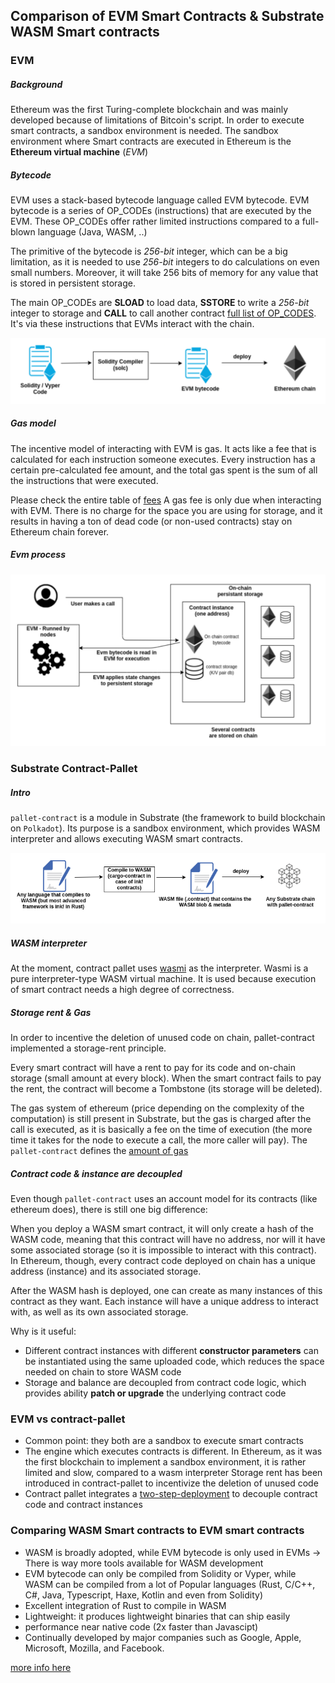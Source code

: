 ## Comparison of EVM Smart Contracts & Substrate WASM Smart contracts

### EVM

##### Background
Ethereum was the first Turing-complete blockchain and was mainly developed because of limitations of Bitcoin's script. In order to execute smart contracts, a sandbox environment is needed. The sandbox environment where Smart contracts are executed in Ethereum is the  **Ethereum virtual machine** (*EVM*)

##### Bytecode
EVM uses a stack-based bytecode language called EVM bytecode. EVM bytecode is a series of OP_CODEs (instructions) that are executed by the EVM. These OP_CODEs offer rather limited instructions compared to a full-blown language (Java, WASM, ..)

The primitive of the bytecode is *256-bit* integer, which can be a big limitation, as it is needed to use *256-bit* integers to do calculations on even small numbers. Moreover, it will take 256 bits of memory for any value that is stored in persistent storage.

The main OP_CODEs are **SLOAD** to load data, **SSTORE** to write a *256-bit* integer to storage and **CALL** to call another contract [full list of OP_CODES](https://github.com/crytic/evm-opcodes). It's via these instructions that EVMs interact with the chain.

![image info](pictures/eth-1.png)

##### Gas model
The incentive model of interacting with EVM is gas. It acts like a fee that is calculated for each instruction someone executes. Every instruction has a certain pre-calculated fee amount, and the total gas spent is the sum of all the instructions that were executed.

Please check the entire table of [fees](https://blockgeeks.com/wp-content/uploads/2018/03/image2-2.png)
A gas fee is only due when interacting with EVM. There is no charge for the space you are using for storage, and it results in having a ton of dead code (or non-used contracts) stay on Ethereum chain forever.

##### Evm process

![image info](pictures/eth2.png)

### Substrate Contract-Pallet

##### Intro
`pallet-contract` is a module in Substrate (the framework to build blockchain on `Polkadot`). Its purpose is a sandbox environment, which provides WASM interpreter and allows executing WASM smart contracts.

![image info](pictures/WASM1.png)

##### WASM interpreter

At the moment, contract pallet uses [wasmi](https://github.com/paritytech/wasmi) as the interpreter. Wasmi is a pure interpreter-type WASM virtual machine. It is used because execution of smart contract needs a high degree of correctness.

##### Storage rent & Gas

In order to incentive the deletion of unused code on chain, pallet-contract implemented a storage-rent principle.  

Every smart contract will have a rent to pay for its code and on-chain storage (small amount at every block). When the smart contract fails to pay the rent, the contract will become a Tombstone (its storage will be deleted).

The gas system of ethereum (price depending on the complexity of the computation) is still present in Substrate, but the gas is charged after the call is executed, as it is basically a fee on the time of execution (the more time it takes for the node to execute a call, the more caller will pay). The `pallet-contract` defines the [amount of gas](https://substrate.dev/docs/en/knowledgebase/smart-contracts/contracts-pallet)

##### Contract code & instance are decoupled

Even though `pallet-contract` uses an account model for its contracts (like ethereum does), there is still one big difference:

When you deploy a WASM smart contract, it will only create a hash of the WASM code, meaning that this contract will have no address, nor will it have some associated storage (so it is impossible to interact with this contract). In Ethereum, though, every contract code deployed on chain has a unique address (instance) and its associated storage.

After the WASM hash is deployed, one can create as many instances of this contract as they want. Each instance will have a unique address to interact with, as well as its own associated storage.

Why is it useful:
- Different contract instances with different **constructor parameters** can be instantiated using the same uploaded code, which reduces the space needed on chain to store WASM code
- Storage and balance are decoupled from contract code logic, which provides ability **patch or upgrade** the underlying contract code

### EVM vs contract-pallet

- Common point: they both are a sandbox to execute smart contracts
- The engine which executes contracts is different. In Ethereum, as it was the first blockchain to implement a sandbox environment, it is rather limited and slow, compared to a wasm interpreter
  Storage rent has been introduced in contract-pallet to incentivize the deletion of unused code
- Contract pallet integrates a [two-step-deployment](https://substrate.dev/docs/en/knowledgebase/smart-contracts/contracts-pallet#two-step-deployment) to decouple contract code and contract instances


### Comparing WASM Smart contracts to EVM smart contracts

- WASM is broadly adopted, while EVM bytecode is only used in EVMs -> There is way more tools available for WASM development
- EVM bytecode can only be compiled from Solidity or Vyper, while WASM can be compiled from a lot of Popular languages (Rust, C/C++, C#, Java, Typescript, Haxe, Kotlin and even from Solidity)
- Excellent integration of Rust to compile in WASM
- Lightweight: it produces lightweight binaries that can ship easily
- performance near native code (2x faster than Javascipt)
- Continually developed by major companies such as Google, Apple, Microsoft, Mozilla, and Facebook.

[more info here](https://paritytech.github.io/ink-docs/why-webassembly-for-smart-contracts)